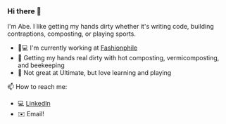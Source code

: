 ### Hi there 🌊

I'm Abe. I like getting my hands dirty whether it's writing code, building contraptions, composting, or playing sports.

- 🌱💻 I'm currently working at [Fashionphile](https://www.fashionphile.com/) 
- 💚 Getting my hands real dirty with hot composting, vermicomposting, and beekeeping
- 🥏 Not great at Ultimate, but love learning and playing

📫 How to reach me: 
- 💻 [LinkedIn](https://www.linkedin.com/in/whoabe/)
- ✉️ Email!

<!--
**whoabe/whoabe** is a ✨ _special_ ✨ repository because its `README.md` (this file) appears on your GitHub profile.

Here are some ideas to get you started:

- 🔭 I’m currently working on ...
- 🌱 I’m currently learning ...
- 👯 I’m looking to collaborate on ...
- 🤔 I’m looking for help with ...
- 💬 Ask me about ...
- 📫 How to reach me: ...
- 😄 Pronouns: ...
- ⚡ Fun fact: ...
-->
